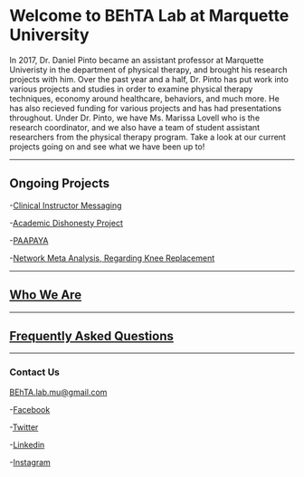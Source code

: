 # Welcome to BEhTA Lab at Marquette University

  In 2017, Dr. Daniel Pinto became an assistant professor at Marquette Univeristy in the department of physical therapy, and brought his research projects with him. Over the past year and a half, Dr. Pinto has put work into various projects and studies in order to examine physical therapy techniques, economy around healthcare, behaviors, and much more. He has also recieved funding for various projects and has had presentations throughout. 
  Under Dr. Pinto, we have Ms. Marissa Lovell who is the research coordinator, and we also have a team of student assistant researchers from the physical therapy program. 
   Take a look at our current projects going on and see what we have been up to!
   
   ________________________________________________________________________

## Ongoing Projects
-[Clinical Instructor Messaging](https://behta.github.io/Clinical-Instructor-Messaging/)

-[Academic Dishonesty Project](https://behta.github.io/Academic-Dishonesty-Project/)

-[PAAPAYA](https://behta.github.io/PAAPAYA/)

-[Network Meta Analysis, Regarding Knee Replacement](https://behta.github.io/Network-Meta-Analysis/)

________________________________________________________________________


## [Who We Are](https://behta.github.io/Who-we-are/)

________________________________________________________________________

## [Frequently Asked Questions](https://behta.github.io/FAQ/)

________________________________________________________________________


### Contact Us
BEhTA.lab.mu@gmail.com

-[Facebook](https://www.facebook.com/BEhTA.lab.mu/?view_public_for=333460707302009)

-[Twitter](https://twitter.com/BEhTA_Lab)

-[Linkedin](https://www.linkedin.com/in/behta-lab-957408180/)

-[Instagram](https://www.instagram.com/behta_lab/)
